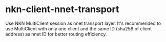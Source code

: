# nkn-client-nnet-transport

Use NKN MultiClient session as nnet transport layer. It's recommended to use
MultiClient with only one client and the same ID (sha256 of client address) as
nnet ID for better routing efficiency.
